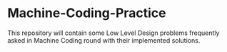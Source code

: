 # Machine-Coding-Practice
This repository will contain some Low Level Design problems frequently asked in Machine Coding round with their implemented solutions.
